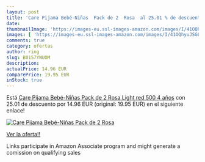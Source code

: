 ```yaml
---
layout: post
title: 'Care Pijama Bebé-Niñas  Pack de 2  Rosa  al 25.01 % de descuento'
date: 
thumbnailImage: 'https://images-eu.ssl-images-amazon.com/images/I/41OQhyuJSGL._SL200_.jpg'
images: [ 'https://images-eu.ssl-images-amazon.com/images/I/41OQhyuJSGL._SL200_.jpg' ]
comments: true
category: ofertas
author: ring
slug: B0157YWUOM
description:
actualPrice: 14.96 EUR
comparePrice: 19.95 EUR
inStock: true
---
```


Está [Care Pijama Bebé-Niñas  Pack de 2  Rosa  Light red 500  4 años](https://www.amazon.es/dp/B0157YWUOM/?tag=tolees-21) con 25.01 de descuento por 14.96 EUR (original: 19.95 EUR) en el siguiente enlace!

[![Care Pijama Bebé-Niñas  Pack de 2  Rosa ](https://images-eu.ssl-images-amazon.com/images/I/41OQhyuJSGL._SL200_.jpg)](https://www.amazon.es/dp/B0157YWUOM/?tag=tolees-21)

[Ver la oferta!!](https://www.amazon.es/dp/B0157YWUOM/?tag=tolees-21)

Links participate in Amazon Associate program and might generate a comission on qualifying sales


